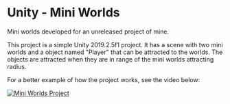 # Unity - Mini Worlds
Mini worlds developed for an unreleased project of mine.

This project is a simple Unity 2019.2.5f1 project. It has a scene with two mini worlds and a object named "Player" that can be attracted to the worlds.
The objects are attracted when they are in range of the mini worlds attracting radius.


For a better example of how the project works, see the video below:

[![Mini Worlds Project](https://img.youtube.com/vi/UDZvWGlMSaE/0.jpg)](https://www.youtube.com/watch?v=UDZvWGlMSaE)
